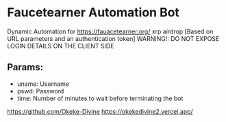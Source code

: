 # Faucetearner Automation Bot
Dynamic Automation for https://fauacetearner.org/ xrp airdrop [Based on URL parameters and an authentication token]
WARNING!: DO NOT EXPOSE LOGIN DETAILS ON THE CLIENT SIDE

## Params:
- uname: Username
- pswd: Password
- time: Number of minutes to wait before terminating the bot

https://github.com/Okeke-Divine
https://okekedivine2.vercel.app/
